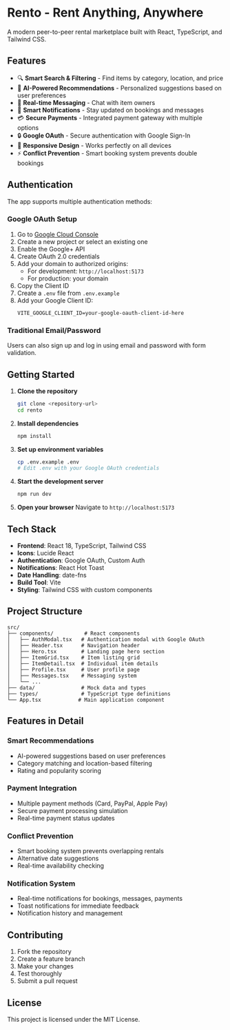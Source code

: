 # Rento - Rent Anything, Anywhere

A modern peer-to-peer rental marketplace built with React, TypeScript, and Tailwind CSS.

## Features

- 🔍 **Smart Search & Filtering** - Find items by category, location, and price
- 🤖 **AI-Powered Recommendations** - Personalized suggestions based on user preferences
- 💬 **Real-time Messaging** - Chat with item owners
- 🔔 **Smart Notifications** - Stay updated on bookings and messages
- 💳 **Secure Payments** - Integrated payment gateway with multiple options
- 🔒 **Google OAuth** - Secure authentication with Google Sign-In
- 📱 **Responsive Design** - Works perfectly on all devices
- ⚡ **Conflict Prevention** - Smart booking system prevents double bookings

## Authentication

The app supports multiple authentication methods:

### Google OAuth Setup

1. Go to [Google Cloud Console](https://console.developers.google.com/)
2. Create a new project or select an existing one
3. Enable the Google+ API
4. Create OAuth 2.0 credentials
5. Add your domain to authorized origins:
   - For development: `http://localhost:5173`
   - For production: your domain
6. Copy the Client ID
7. Create a `.env` file from `.env.example`
8. Add your Google Client ID:
   ```
   VITE_GOOGLE_CLIENT_ID=your-google-oauth-client-id-here
   ```

### Traditional Email/Password

Users can also sign up and log in using email and password with form validation.

## Getting Started

1. **Clone the repository**
   ```bash
   git clone <repository-url>
   cd rento
   ```

2. **Install dependencies**
   ```bash
   npm install
   ```

3. **Set up environment variables**
   ```bash
   cp .env.example .env
   # Edit .env with your Google OAuth credentials
   ```

4. **Start the development server**
   ```bash
   npm run dev
   ```

5. **Open your browser**
   Navigate to `http://localhost:5173`

## Tech Stack

- **Frontend**: React 18, TypeScript, Tailwind CSS
- **Icons**: Lucide React
- **Authentication**: Google OAuth, Custom Auth
- **Notifications**: React Hot Toast
- **Date Handling**: date-fns
- **Build Tool**: Vite
- **Styling**: Tailwind CSS with custom components

## Project Structure

```
src/
├── components/          # React components
│   ├── AuthModal.tsx   # Authentication modal with Google OAuth
│   ├── Header.tsx      # Navigation header
│   ├── Hero.tsx        # Landing page hero section
│   ├── ItemGrid.tsx    # Item listing grid
│   ├── ItemDetail.tsx  # Individual item details
│   ├── Profile.tsx     # User profile page
│   ├── Messages.tsx    # Messaging system
│   └── ...
├── data/               # Mock data and types
├── types/              # TypeScript type definitions
└── App.tsx            # Main application component
```

## Features in Detail

### Smart Recommendations
- AI-powered suggestions based on user preferences
- Category matching and location-based filtering
- Rating and popularity scoring

### Payment Integration
- Multiple payment methods (Card, PayPal, Apple Pay)
- Secure payment processing simulation
- Real-time payment status updates

### Conflict Prevention
- Smart booking system prevents overlapping rentals
- Alternative date suggestions
- Real-time availability checking

### Notification System
- Real-time notifications for bookings, messages, payments
- Toast notifications for immediate feedback
- Notification history and management

## Contributing

1. Fork the repository
2. Create a feature branch
3. Make your changes
4. Test thoroughly
5. Submit a pull request

## License

This project is licensed under the MIT License.